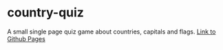# country-quiz
A small single page quiz game about countries, capitals and flags.
<a href="https://puphs.github.io/country-quiz/index.html" target="_blank">Link to Github Pages</a>
